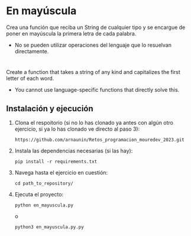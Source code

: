 # En mayúscula

Crea una función que reciba un String de cualquier tipo y se encargue de poner en mayúscula la primera letra de cada palabra.
- No se pueden utilizar operaciones del lenguaje que lo resuelvan directamente.

#

Create a function that takes a string of any kind and capitalizes the first letter of each word.
- You cannot use language-specific functions that directly solve this.

## Instalación y ejecución
1. Clona el respoitorio (si no lo has clonado ya antes con algún otro ejercicio, si ya lo has clonado ve directo al paso 3):
   ```
   https://github.com/arnaunin/Retos_programacion_mouredev_2023.git
   ```
2. Instala las dependencias necesarias (si las hay):
   ```
   pip install -r requirements.txt
   ```
3. Navega hasta el ejercicio en cuestión:
   ```
   cd path_to_repository/
   ```
4. Ejecuta el proyecto:
   ```
   python en_mayuscula.py
   ```
   o
   ```
   python3 en_mayuscula.py.py
   ```
